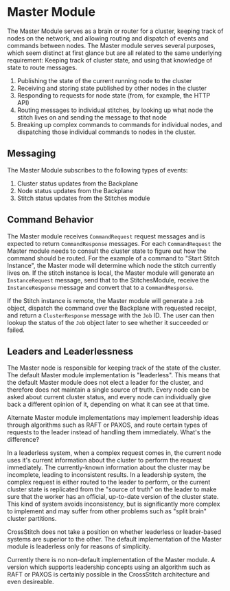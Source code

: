 # Master Module

The Master Module serves as a brain or router for a cluster, keeping track of nodes on the network, and allowing routing and dispatch of events and commands between nodes. The Master module serves several purposes, which seem distinct at first glance but are all related to the same underlying requirement: Keeping track of cluster state, and using that knowledge of state to route messages.

1. Publishing the state of the current running node to the cluster
2. Receiving and storing state published by other nodes in the cluster
3. Responding to requests for node state (from, for example, the HTTP API)
4. Routing messages to individual stitches, by looking up what node the stitch lives on and sending the message to that node
5. Breaking up complex commands to commands for individual nodes, and dispatching those individual commands to nodes in the cluster.

## Messaging

The Master Module subscribes to the following types of events:

1. Cluster status updates from the Backplane
2. Node status updates from the Backplane
3. Stitch status updates from the Stitches module

## Command Behavior

The Master module receives `CommandRequest` request messages and is expected to return `CommandResponse` messages. For each `CommandRequest` the Master module needs to consult the cluster state to figure out how the command should be routed. For the example of a command to "Start Stitch Instance", the Master mode will determine which node the stitch currently lives on. If the stitch instance is local, the Master module will generate an `InstanceRequest` message, send that to the StitchesModule, receive the `InstanceResponse` message and convert that to a `CommandResponse`.

If the Stitch instance is remote, the Master module will generate a `Job` object, dispatch the command over the Backplane with requested receipt, and return a `ClusterResponse` message with the `Job` ID. The user can then lookup the status of the `Job` object later to see whether it succeeded or failed.

## Leaders and Leaderlessness

The Master node is responsible for keeping track of the state of the cluster. The default Master module implementation is "leaderless". This means that the default Master module does not elect a leader for the cluster, and therefore does not maintain a single source of truth. Every node can be asked about current cluster status, and every node can individually give back a different opinion of it, depending on what it can see at that time.

Alternate Master module implementations may implement leadership ideas through algorithms such as RAFT or PAXOS, and route certain types of requests to the leader instead of handling them immediately. What's the difference?

In a leaderless system, when a complex request comes in, the current node uses it's current information about the cluster to perform the request immediately. The currently-known information about the cluster may be incomplete, leading to inconsistent results. In a leadership system, the complex request is either routed to the leader to perform, or the current cluster state is replicated from the "source of truth" on the leader to make sure that the worker has an official, up-to-date version of the cluster state. This kind of system avoids inconsistency, but is significantly more complex to implement and may suffer from other problems such as "split brain" cluster partitions.

CrossStitch does not take a position on whether leaderless or leader-based systems are superior to the other. The default implementation of the Master module is leaderless only for reasons of simplicity.

Currently there is no non-default implementation of the Master module. A version which supports leadership concepts using an algorithm such as RAFT or PAXOS is certainly possible in the CrossStitch architecture and even desireable.
